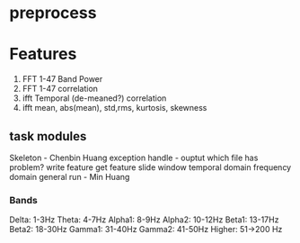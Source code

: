 # preprocess

# Features
1. FFT 1-47 Band Power
2. FFT 1-47 correlation
3. ifft Temporal (de-meaned?) correlation
4. ifft mean, abs(mean), std,rms, kurtosis, skewness

## task modules
Skeleton - Chenbin Huang
exception handle - ouptut which file has problem?
write feature
get feature
    slide window
    temporal domain
    frequency domain
general
run - Min Huang

### Bands
Delta: 1-3Hz
Theta: 4-7Hz
Alpha1: 8-9Hz
Alpha2: 10-12Hz
Beta1: 13-17Hz
Beta2: 18-30Hz
Gamma1: 31-40Hz
Gamma2: 41-50Hz
Higher: 51->200 Hz